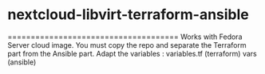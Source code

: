 # nextcloud-libvirt-terraform-ansible
=====================================
Works with Fedora Server cloud image.
You must copy the repo and separate the Terraform part from the Ansible part.
Adapt the variables :
variables.tf (terraform)
vars (ansible)
